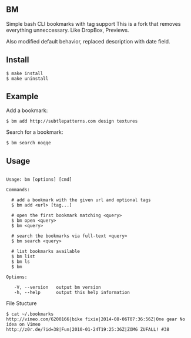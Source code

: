 ## BM

  Simple bash CLI bookmarks with tag support
  This is a fork that removes everything unneccessary.
  Like DropBox, Previews.

  Also modified default behavior, replaced description with date field.


## Install

```
$ make install
$ make uninstall
```

## Example

  Add a bookmark:

    $ bm add http://subtlepatterns.com design textures

  Search for a bookmark:

    $ bm search noqqe

## Usage

```

Usage: bm [options] [cmd]

Commands:

  # add a bookmark with the given url and optional tags
  $ bm add <url> [tag...]

  # open the first bookmark matching <query>
  $ bm open <query>
  $ bm <query>

  # search the bookmarks via full-text <query>
  $ bm search <query>

  # list bookmarks available
  $ bm list
  $ bm ls
  $ bm

Options:

   -V, --version   output bm version
   -h, --help      output this help information

```

File Stucture

```
$ cat ~/.bookmarks
http://vimeo.com/6200166|bike fixie|2014-08-06T07:36:56Z|One gear No idea on Vimeo
http://z0r.de/?id=38|Fun|2010-01-24T19:25:36Z|ZOMG ZUFALL! #38
```

